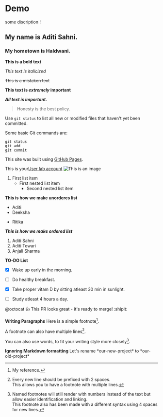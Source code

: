 # Demo


some discription !


## My name is Aditi Sahni.


### My hometown is Haldwani.

**This is a bold text**

*This text is italicized*

~~This is a mistaken text~~

**This text is _extremely_ important**


***All text is important.***

>Honesty is the best policy.

Use `git status` to list all new or modified files that haven't yet been committed.



Some basic Git commands are:
```
git status
git add
git commit
```


This site was built using [GitHub Pages](https://pages.github.com/).

This is your[User lab account](http://10.20.1.1:8090/)
![This is an image](https://myoctocat.com/assets/images/base-octocat.svg)




 1.  First list item
     - First nested list item
       - Second nested list item
  



 **This is how we make unorderes list** 
- Aditi
- Deeksha
* Ritika


 ***This is how we make ordered list***
 
1.  Aditi Sahni
2.  Aditi Tewari
3.  Anjali Sharma



**TO-DO List**
- [x] Wake up early in the morning.
- [ ] Do healthy breakfast.
- [x] Take proper vitam D by sitting atleast 30 min in sunlight.
- [ ] Study atleast 4 hours a day.




@octocat :+1: This PR looks great - it's ready to merge! :shipit:


**Writing Paragraphs**
Here is a simple footnote[^1].

A footnote can also have multiple lines[^2].  

You can also use words, to fit your writing style more closely[^note].

[^1]: My reference.
[^2]: Every new line should be prefixed with 2 spaces.  
  This allows you to have a footnote with multiple lines.
[^note]:
    Named footnotes will still render with numbers instead of the text but allow easier identification and linking.  
    This footnote also has been made with a different syntax using 4 spaces for new lines.
    
    
    
 <!-- This content will not appear in the rendered Markdown -->
 
 **Ignoring Markdown formatting**
 Let's rename \*our-new-project\* to \*our-old-project\*












